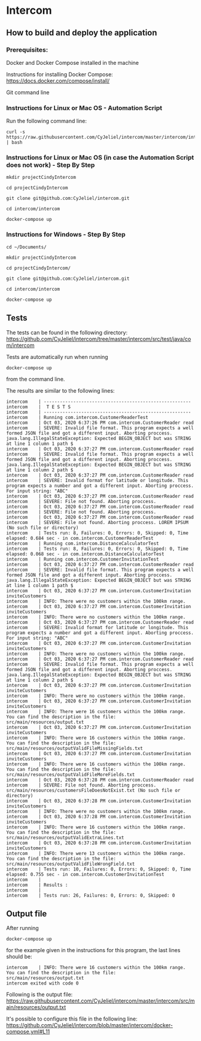 # Intercom

## How to build and deploy the application 
### Prerequisites:
Docker and Docker Compose installed in the machine

Instructions for installing Docker Compose: https://docs.docker.com/compose/install/

Git command line

### Instructions for Linux or Mac OS - Automation Script

Run the following command line:

    curl -s https://raw.githubusercontent.com/CyJeliel/intercom/master/intercom/intercom.sh | bash

### Instructions for Linux or Mac OS (in case the Automation Script does not work) - Step By Step

    mkdir projectCindyIntercom

    cd projectCindyIntercom

    git clone git@github.com:CyJeliel/intercom.git

    cd intercom/intercom

    docker-compose up

### Instructions for Windows - Step By Step

    cd ~/Documents/

    mkdir projectCindyIntercom

    cd projectCindyIntercom/

    git clone git@github.com:CyJeliel/intercom.git

    cd intercom/intercom

    docker-compose up

## Tests
The tests can be found in the following directory:
https://github.com/CyJeliel/intercom/tree/master/intercom/src/test/java/com/intercom

Tests are automatically run when running 

    docker-compose up

from the command line.

The results are similar to the following lines:

    intercom    | -------------------------------------------------------
    intercom    |  T E S T S
    intercom    | -------------------------------------------------------
    intercom    | Running com.intercom.CustomerReaderTest
    intercom    | Oct 03, 2020 6:37:26 PM com.intercom.CustomerReader read
    intercom    | SEVERE: Invalid file format. This program expects a well formed JSON file and got a different input. Aborting proccess. java.lang.IllegalStateException: Expected BEGIN_OBJECT but was STRING at line 1 column 1 path $
    intercom    | Oct 03, 2020 6:37:27 PM com.intercom.CustomerReader read
    intercom    | SEVERE: Invalid file format. This program expects a well formed JSON file and got a different input. Aborting proccess. java.lang.IllegalStateException: Expected BEGIN_OBJECT but was STRING at line 1 column 2 path $
    intercom    | Oct 03, 2020 6:37:27 PM com.intercom.CustomerReader read
    intercom    | SEVERE: Invalid format for latitude or longitude. This program expects a number and got a different input. Aborting proccess. For input string: "ABC"
    intercom    | Oct 03, 2020 6:37:27 PM com.intercom.CustomerReader read
    intercom    | SEVERE: File not found. Aborting proccess.
    intercom    | Oct 03, 2020 6:37:27 PM com.intercom.CustomerReader read
    intercom    | SEVERE: File not found. Aborting proccess.
    intercom    | Oct 03, 2020 6:37:27 PM com.intercom.CustomerReader read
    intercom    | SEVERE: File not found. Aborting proccess. LOREM IPSUM (No such file or directory)
    intercom    | Tests run: 8, Failures: 0, Errors: 0, Skipped: 0, Time elapsed: 0.684 sec - in com.intercom.CustomerReaderTest
    intercom    | Running com.intercom.DistanceCalculatorTest
    intercom    | Tests run: 8, Failures: 0, Errors: 0, Skipped: 0, Time elapsed: 0.068 sec - in com.intercom.DistanceCalculatorTest
    intercom    | Running com.intercom.CustomerInvitationTest
    intercom    | Oct 03, 2020 6:37:27 PM com.intercom.CustomerReader read
    intercom    | SEVERE: Invalid file format. This program expects a well formed JSON file and got a different input. Aborting proccess. java.lang.IllegalStateException: Expected BEGIN_OBJECT but was STRING at line 1 column 1 path $
    intercom    | Oct 03, 2020 6:37:27 PM com.intercom.CustomerInvitation inviteCustomers
    intercom    | INFO: There were no customers within the 100km range.
    intercom    | Oct 03, 2020 6:37:27 PM com.intercom.CustomerInvitation inviteCustomers
    intercom    | INFO: There were no customers within the 100km range.
    intercom    | Oct 03, 2020 6:37:27 PM com.intercom.CustomerReader read
    intercom    | SEVERE: Invalid format for latitude or longitude. This program expects a number and got a different input. Aborting proccess. For input string: "ABC"
    intercom    | Oct 03, 2020 6:37:27 PM com.intercom.CustomerInvitation inviteCustomers
    intercom    | INFO: There were no customers within the 100km range.
    intercom    | Oct 03, 2020 6:37:27 PM com.intercom.CustomerReader read
    intercom    | SEVERE: Invalid file format. This program expects a well formed JSON file and got a different input. Aborting proccess. java.lang.IllegalStateException: Expected BEGIN_OBJECT but was STRING at line 1 column 2 path $
    intercom    | Oct 03, 2020 6:37:27 PM com.intercom.CustomerInvitation inviteCustomers
    intercom    | INFO: There were no customers within the 100km range.
    intercom    | Oct 03, 2020 6:37:27 PM com.intercom.CustomerInvitation inviteCustomers
    intercom    | INFO: There were 16 customers within the 100km range. You can find the description in the file: src/main/resources/output.txt
    intercom    | Oct 03, 2020 6:37:27 PM com.intercom.CustomerInvitation inviteCustomers
    intercom    | INFO: There were 16 customers within the 100km range. You can find the description in the file: src/main/resources/outputValidFileMissingFields.txt
    intercom    | Oct 03, 2020 6:37:27 PM com.intercom.CustomerInvitation inviteCustomers
    intercom    | INFO: There were 16 customers within the 100km range. You can find the description in the file: src/main/resources/outputValidFileMoreFields.txt
    intercom    | Oct 03, 2020 6:37:28 PM com.intercom.CustomerReader read
    intercom    | SEVERE: File not found. Aborting proccess. src/main/resources/customersFileDoesNotExist.txt (No such file or directory)
    intercom    | Oct 03, 2020 6:37:28 PM com.intercom.CustomerInvitation inviteCustomers
    intercom    | INFO: There were no customers within the 100km range.
    intercom    | Oct 03, 2020 6:37:28 PM com.intercom.CustomerInvitation inviteCustomers
    intercom    | INFO: There were 16 customers within the 100km range. You can find the description in the file: src/main/resources/outputValidExtraLines.txt
    intercom    | Oct 03, 2020 6:37:28 PM com.intercom.CustomerInvitation inviteCustomers
    intercom    | INFO: There were 13 customers within the 100km range. You can find the description in the file: src/main/resources/outputValidFileWrongField.txt
    intercom    | Tests run: 10, Failures: 0, Errors: 0, Skipped: 0, Time elapsed: 0.755 sec - in com.intercom.CustomerInvitationTest
    intercom    |
    intercom    | Results :
    intercom    |
    intercom    | Tests run: 26, Failures: 0, Errors: 0, Skipped: 0

## Output file

After running 

    docker-compose up

for the example given in the instructions for this program, the last lines should be:


    intercom    | INFO: There were 16 customers within the 100km range. You can find the description in the file: src/main/resources/output.txt
    intercom exited with code 0
    
Following is the output file:
https://raw.githubusercontent.com/CyJeliel/intercom/master/intercom/src/main/resources/output.txt

It's possible to configure this file in the following line:
https://github.com/CyJeliel/intercom/blob/master/intercom/docker-compose.yml#L11
